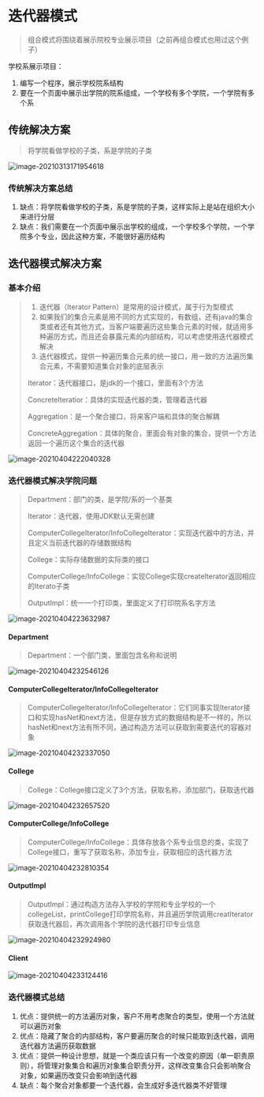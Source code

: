 # 迭代器模式

> 组合模式将围绕着展示院校专业展示项目（之前再组合模式也用过这个例子）

学校系展示项目：

1. 编写一个程序，展示学校院系结构
2. 要在一个页面中展示出学院的院系组成，一个学校有多个学院，一个学院有多个系

## 传统解决方案

> 将学院看做学校的子类，系是学院的子类

![image-20210313171954618](./images/image-20210313171954618.png)

### 传统解决方案总结

1. 缺点：将学院看做学校的子类，系是学院的子类，这样实际上是站在组织大小来进行分层
2. 缺点：我们需要在一个页面中展示出学校的组成，一个学校多个学院，一个学院多个专业，因此这种方案，不能很好遍历结构

## 迭代器模式解决方案

### 基本介绍

> 1. 迭代器（Iterator Pattern）是常用的设计模式，属于行为型模式
> 2. 如果我们的集合元素是用不同的方式实现的，有数组，还有java的集合类或者还有其他方式，当客户端要遍历这些集合元素的时候，就适用多种遍历方式，而且还会暴露元素的内部结构，可以考虑使用迭代器模式解决
> 3. 迭代器模式，提供一种遍历集合元素的统一接口，用一致的方法遍历集合元素，不需要知道集合对象的底层表示
>
> Iterator：迭代器接口，是jdk的一个接口，里面有3个方法
>
> ConcreteIteratior：具体的实现迭代器的类，管理着迭代器
>
> Aggregation：是一个聚合接口，将来客户端和具体的聚合解耦
>
> ConcreteAggregation：具体的聚合，里面会有对象的集合，提供一个方法返回一个遍历这个集合的迭代器

![image-20210404222040328](./images/image-20210404222040328.png)

### 迭代器模式解决学院问题

> Department：部门的类，是学院/系的一个基类
>
> Iterator：迭代器，使用JDK默认无需创建
>
> ComputerCollegeIterator/InfoCollegeIterator：实现迭代器中的方法，并且定义当前迭代器的存储数据结构
>
> College：实际存储数据的实际类的接口
>
> ComputerCollege/InfoCollege：实现College实现createIterator返回相应的Iterato子类
>
> OutputImpl：统一一个打印类，里面定义了打印院系名字方法

![image-20210404223632987](./images/image-20210404223632987.png)

#### Department

> Department：一个部门类，里面包含名称和说明

![image-20210404232546126](./images/image-20210404232546126.png)

#### ComputerCollegeIterator/InfoCollegeIterator

> ComputerCollegeIterator/InfoCollegeIterator：它们同事实现Iterator接口和实现hasNet和next方法，但是存放方式的数据结构是不一样的，所以hasNet和next方法有所不同，通过构造方法可以获取到需要迭代的容器对象

![image-20210404232337050](./images/image-20210404232337050.png)

#### College

> College：College接口定义了3个方法，获取名称，添加部门，获取迭代器

![image-20210404232657520](./images/image-20210404232657520.png)

#### ComputerCollege/InfoCollege

> ComputerCollege/InfoCollege：具体存放各个系专业信息的类，实现了College接口，重写了获取名称，添加专业，获取相应的迭代器方法

![image-20210404232810354](./images/image-20210404232810354.png)

#### OutputImpl

> OutputImpl：通过构造方法存入学校的学院和专业学校的一个collegeList，printCollege打印学院名称，并且遍历学院调用creatIterator获取迭代器后，再次调用各个学院的迭代器打印专业信息

![image-20210404232924980](./images/image-20210404232924980.png)

#### Client

![image-20210404233124416](./images/image-20210404233124416.png)

### 迭代器模式总结

1. 优点：提供统一的方法遍历对象，客户不用考虑聚合的类型，使用一个方法就可以遍历对象
2. 优点：隐藏了聚合的内部结构，客户要遍历聚合的时候只能取到迭代器，调用迭代器方法遍历获取数据
3. 优点：提供一种设计思想，就是一个类应该只有一个改变的原因（单一职责原则），将管理对象集合和遍历对象集合职责分开，这样改变集合只会影响聚合对象，如果遍历改变只会影响到迭代器
4. 缺点：每个聚合对象都要一个迭代器，会生成好多迭代器类不好管理